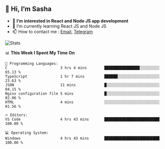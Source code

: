 ## 👋 Hi, I’m Sasha

- 👀 **I’m interested in React and Node JS app development** 
- 🌱 I’m currently learning React JS and Node JS
- 📫 How to contact me : [Email](mailto:sanyuchilas@gmail.com), [Telegram](https://t.me/sanyuchilas)

![Stats](https://github-readme-stats.vercel.app/api?username=sanyuchilas&show_icons=true&theme=react&hide=issues&count_private=true&layout=compact)

<!--START_SECTION:waka-->
📊 **This Week I Spent My Time On** 

```text
💬 Programming Languages: 
C                        3 hrs 4 mins        ████████████████░░░░░░░░░   65.13 % 
TypeScript               1 hr 7 mins         ██████░░░░░░░░░░░░░░░░░░░   23.63 % 
JSON                     11 mins             █░░░░░░░░░░░░░░░░░░░░░░░░   04.15 % 
Nginx configuration file 5 mins              █░░░░░░░░░░░░░░░░░░░░░░░░   02.06 % 
HTML                     4 mins              ░░░░░░░░░░░░░░░░░░░░░░░░░   01.56 % 

🔥 Editors: 
VS Code                  4 hrs 43 mins       █████████████████████████   100.00 % 

💻 Operating System: 
Windows                  4 hrs 43 mins       █████████████████████████   100.00 % 
```


<!--END_SECTION:waka-->

